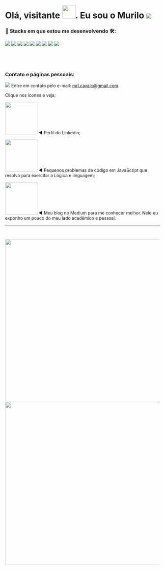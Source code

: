 <h1> Olá, visitante <img src=https://github.com/kaueMarques/kaueMarques/blob/master/hi.gif width = "43em">. Eu sou o Murilo <img src="https://komarev.com/ghpvc/?username=muriloLcavalcanti&color=green"/></h1>

### :dart: **Stacks em que estou me desenvolvendo** :hammer_and_wrench::

![](https://img.shields.io/badge/Angular-DD0031?style=for-the-badge&logo=angular&logoColor=white) 
 ![](https://img.shields.io/badge/TypeScript-007ACC?style=for-the-badge&logo=typescript&logoColor=white)
![](https://img.shields.io/badge/Node.js-43853D?style=for-the-badge&logo=node.js&logoColor=white)
 ![](https://img.shields.io/badge/JavaScript-F7DF1E?style=for-the-badge&logo=javascript&logoColor=black)
![](https://img.shields.io/badge/HTML5-E34F26?style=for-the-badge&logo=html5&logoColor=white)
 ![](https://img.shields.io/badge/CSS3-1572B6?style=for-the-badge&logo=css3&logoColor=white)
![](https://img.shields.io/badge/Markdown-000000?style=for-the-badge&logo=markdown&logoColor=white)
 ![](https://img.shields.io/badge/VS_code-2966CE?style=for-the-badge&logo=visualstudiocode&logoColor=white)
![](https://img.shields.io/badge/GitHub-100000?style=for-the-badge&logo=github&logoColor=white)
  
#

<br>

### **Contato e páginas pessoais:**

[![](https://img.shields.io/badge/Gmail-D14836?style=for-the-badge&logo=gmail&logoColor=white)](mailto:mrl.cavalc@gmail.com)  Entre em contato pelo e-mail: <u>mrl.cavalc@gmail.com</u>

Clique nos ícones e veja:

<a target="_blank" href="https://www.linkedin.com/in/murilo-cavalcanti-7b2039193/"><img width="105em" src="https://img.shields.io/badge/LinkedIn-0077B5?style=for-the-badge&logo=linkedin&logoColor=white"></a> ◄ Perfil do LinkedIn;

 <a target="_blank" href="https://codepen.io/padawanDev"><img width="105em" src="https://img.shields.io/badge/codepen-666666?style=for-the-badge&logo=codepen&logoColor=white"></a> ◄ Pequenos problemas de código em JavaScript que resolvo para exercitar a Lógica e linguagem;

<a target="_blank" href="https://medium.com/@murilocavalcanti-21796"><img width="105em" src="https://img.shields.io/badge/Medium-12100E?style=for-the-badge&logo=medium&logoColor=white"></a> ◄ Meu blog no Medium para me conhecer melhor. Nele eu exponho um pouco do meu lado acadêmico e pessoal.

---
<br>

<p>
<img width="530em" src="https://github-readme-stats.vercel.app/api?username=muriloLcavalcanti&show_icons=true&theme=tokyonight">
<img width="530em" src="https://github-readme-stats.vercel.app/api/top-langs/?username=muriloLcavalcanti&layout=compact">
</p>
